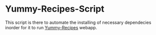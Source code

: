 # Yummy-Recipes-Script
This script is there to automate the installing of necessary dependecies inorder for it to run [Yummy-Recipes](https://github.com/HarithJ/Yummy-Recipes-Ch3) webapp.
